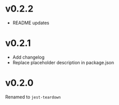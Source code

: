 # v0.2.2
- README updates

# v0.2.1
- Add changelog
- Replace placeholder description in package.json

# v0.2.0
Renamed to `jest-teardown`
